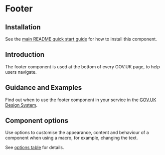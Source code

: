 # Footer

## Installation

See the [main README quick start guide](https://github.com/alphagov/govuk-frontend#quick-start) for how to install this component.

## Introduction

The footer component is used at the bottom of every GOV.UK page, to help users navigate.

## Guidance and Examples

Find out when to use the footer component in your service in the [GOV.UK Design System](https://design-system.service.gov.uk/components/footer).

## Component options

Use options to customise the appearance, content and behaviour of a component when using a macro, for example, changing the text.

See [options table](https://design-system.service.gov.uk/components/footer/#options-example-default) for details.